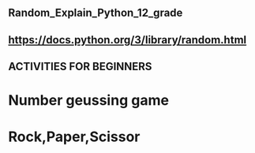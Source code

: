 ## Random_Explain_Python_12_grade
## https://docs.python.org/3/library/random.html
## ACTIVITIES FOR BEGINNERS 
# Number geussing game 
# Rock,Paper,Scissor 


